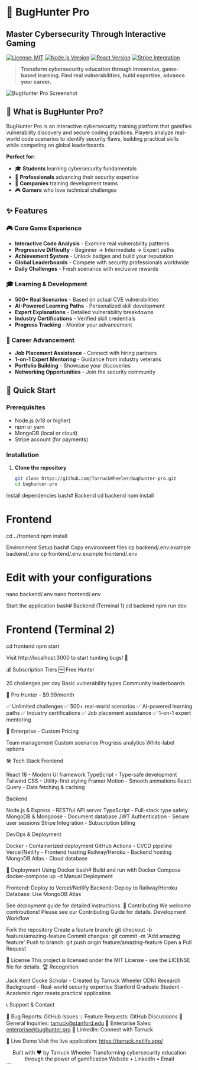 # 🐛 BugHunter Pro
## Master Cybersecurity Through Interactive Gaming

[![License: MIT](https://img.shields.io/badge/License-MIT-yellow.svg)](https://opensource.org/licenses/MIT)
[![Node.js Version](https://img.shields.io/badge/node-%3E%3D18.0.0-brightgreen)](https://nodejs.org/)
[![React Version](https://img.shields.io/badge/react-%3E%3D18.0.0-blue)](https://reactjs.org/)
[![Stripe Integration](https://img.shields.io/badge/payments-stripe-blueviolet)](https://stripe.com/)

> **Transform cybersecurity education through immersive, game-based learning. Find real vulnerabilities, build expertise, advance your career.**

![BugHunter Pro Screenshot](https://tarruck.netlify.app/screenshot.png)

## 🎯 **What is BugHunter Pro?**

BugHunter Pro is an interactive cybersecurity training platform that gamifies vulnerability discovery and secure coding practices. Players analyze real-world code scenarios to identify security flaws, building practical skills while competing on global leaderboards.

**Perfect for:**
- 🎓 **Students** learning cybersecurity fundamentals
- 💼 **Professionals** advancing their security expertise  
- 🏢 **Companies** training development teams
- 🎮 **Gamers** who love technical challenges

## ✨ **Features**

### 🎮 **Core Game Experience**
- **Interactive Code Analysis** - Examine real vulnerability patterns
- **Progressive Difficulty** - Beginner → Intermediate → Expert paths
- **Achievement System** - Unlock badges and build your reputation
- **Global Leaderboards** - Compete with security professionals worldwide
- **Daily Challenges** - Fresh scenarios with exclusive rewards

### 🎓 **Learning & Development**
- **500+ Real Scenarios** - Based on actual CVE vulnerabilities
- **AI-Powered Learning Paths** - Personalized skill development
- **Expert Explanations** - Detailed vulnerability breakdowns
- **Industry Certifications** - Verified skill credentials
- **Progress Tracking** - Monitor your advancement

### 💼 **Career Advancement**
- **Job Placement Assistance** - Connect with hiring partners
- **1-on-1 Expert Mentoring** - Guidance from industry veterans
- **Portfolio Building** - Showcase your discoveries
- **Networking Opportunities** - Join the security community

## 🚀 **Quick Start**

### Prerequisites
- Node.js (v18 or higher)
- npm or yarn
- MongoDB (local or cloud)
- Stripe account (for payments)

### Installation

1. **Clone the repository**
   ```bash
   git clone https://github.com/TarruckWheeler/bughunter-pro.git
   cd bughunter-pro

Install dependencies
bash# Backend
cd backend
npm install

# Frontend
cd ../frontend
npm install

Environment Setup
bash# Copy environment files
cp backend/.env.example backend/.env
cp frontend/.env.example frontend/.env

# Edit with your configurations
nano backend/.env
nano frontend/.env

Start the application
bash# Backend (Terminal 1)
cd backend
npm run dev

# Frontend (Terminal 2)
cd frontend
npm start

Visit http://localhost:3000 to start hunting bugs! 🎯

💰 Subscription Tiers
🆓 Free Hunter

20 challenges per day
Basic vulnerability types
Community leaderboards

🎯 Pro Hunter - $9.99/month

✅ Unlimited challenges
✅ 500+ real-world scenarios
✅ AI-powered learning paths
✅ Industry certifications
✅ Job placement assistance
✅ 1-on-1 expert mentoring

🏢 Enterprise - Custom Pricing

Team management
Custom scenarios
Progress analytics
White-label options

🛠 Tech Stack
Frontend

React 18 - Modern UI framework
TypeScript - Type-safe development
Tailwind CSS - Utility-first styling
Framer Motion - Smooth animations
React Query - Data fetching & caching

Backend

Node.js & Express - RESTful API server
TypeScript - Full-stack type safety
MongoDB & Mongoose - Document database
JWT Authentication - Secure user sessions
Stripe Integration - Subscription billing

DevOps & Deployment

Docker - Containerized deployment
GitHub Actions - CI/CD pipeline
Vercel/Netlify - Frontend hosting
Railway/Heroku - Backend hosting
MongoDB Atlas - Cloud database

🚀 Deployment
Using Docker
bash# Build and run with Docker Compose
docker-compose up -d
Manual Deployment

Frontend: Deploy to Vercel/Netlify
Backend: Deploy to Railway/Heroku
Database: Use MongoDB Atlas

See deployment guide for detailed instructions.
🤝 Contributing
We welcome contributions! Please see our Contributing Guide for details.
Development Workflow

Fork the repository
Create a feature branch: git checkout -b feature/amazing-feature
Commit changes: git commit -m 'Add amazing feature'
Push to branch: git push origin feature/amazing-feature
Open a Pull Request

📄 License
This project is licensed under the MIT License - see the LICENSE file for details.
🏆 Recognition

Jack Kent Cooke Scholar - Created by Tarruck Wheeler
ODNI Research Background - Real-world security expertise
Stanford Graduate Student - Academic rigor meets practical application

📞 Support & Contact

🐛 Bug Reports: GitHub Issues
💡 Feature Requests: GitHub Discussions
📧 General Inquiries: tarruck@stanford.edu
💼 Enterprise Sales: enterprise@bughunter.pro
🔗 LinkedIn: Connect with Tarruck

🌟 Live Demo
Visit the live application: https://tarruck.netlify.app/

<div align="center">
Built with ❤️ by Tarruck Wheeler
Transforming cybersecurity education through the power of gamification
Website • LinkedIn • Email
</div>
```
